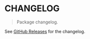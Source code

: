 # CHANGELOG

> Package changelog.

See [GitHub Releases](https://github.com/stdlib-js/stats-base-dists-beta/releases) for the changelog.